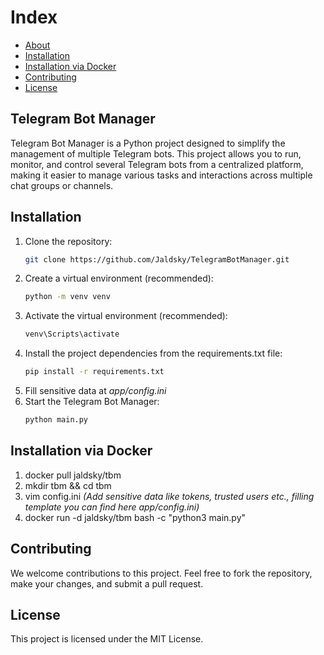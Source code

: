 # Index

- [About](#telegram-bot-manager)
- [Installation](#installation)
- [Installation via Docker](#installation-via-docker)
- [Contributing](#contributing)
- [License](#license)


## Telegram Bot Manager

Telegram Bot Manager is a Python project designed to simplify the management of multiple Telegram bots.
This project allows you to run, monitor, and control several Telegram bots from a centralized platform,
making it easier to manage various tasks and interactions across multiple chat groups or channels.

## Installation
1. Clone the repository:
   ```bash
   git clone https://github.com/Jaldsky/TelegramBotManager.git

2. Create a virtual environment (recommended):
   ```bash
   python -m venv venv

3. Activate the virtual environment (recommended):
   ```bash
   venv\Scripts\activate

4. Install the project dependencies from the requirements.txt file:
    ```bash
    pip install -r requirements.txt

5. Fill sensitive data at *app/config.ini*
6. Start the Telegram Bot Manager:
    ```bash
    python main.py

## Installation via Docker
1. docker pull jaldsky/tbm
2. mkdir tbm && cd tbm
3. vim config.ini *(Add sensitive data like tokens, trusted users etc., filling template you can find here app/config.ini)*
4. docker run -d jaldsky/tbm bash -c "python3 main.py"

## Contributing
We welcome contributions to this project. Feel free to fork the repository,
make your changes, and submit a pull request.

## License
This project is licensed under the MIT License.
